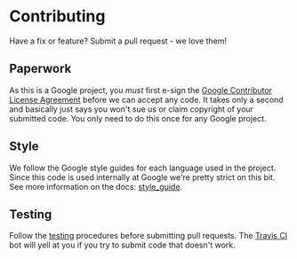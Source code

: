 # Contributing

Have a fix or feature? Submit a pull request - we love them!

## Paperwork

As this is a Google project, you *must* first e-sign the [Google Contributor License Agreement](http://code.google.com/legal/individual-cla-v1.0.html) before we can accept any code. It takes only a second and basically just says you won't sue us or claim copyright of your submitted code. You only need to do this once for any Google project.

## Style

We follow the Google style guides for each language used in the project. Since this code is used internally at Google we're pretty strict on this bit. See more information on the docs: [style_guide](https://github.com/benvanik/tracing-framework/blob/master/docs/style_guide.md).

## Testing

Follow the [testing](https://github.com/benvanik/tracing-framework/blob/master/docs/testing.md) procedures before submitting pull requests. The [Travis CI](http://travis-ci.org) bot will yell at you if you try to submit code that doesn't work.
